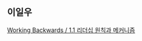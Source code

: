 <h2>이일우</h2><a href="https://www.notion.so/Working-Backwards-b86c3631381f4ba39d0c47fdb4d7b308?pvs=4#56af3533775b4f3682f35663b0c3f0f5">Working Backwards / 1.1 리더십 원칙과 메커니즘</a>